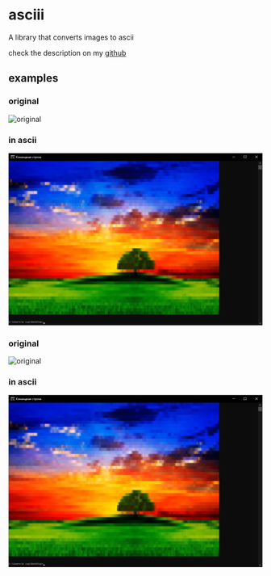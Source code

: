 # asciii
A library that converts images to ascii


check the description on my [github](https://github.com/acup1/asciii)

## examples

### original
![original](https://bipbap.ru/wp-content/uploads/2017/04/priroda_kartinki_foto_03.jpg)

### in ascii
![ascii](https://raw.githubusercontent.com/acup1/asciii/main/examples/asciii_example1.png)

### original
![original](https://bipbap.ru/wp-content/uploads/2017/04/priroda_kartinki_foto_03.jpg)

### in ascii
![ascii](https://raw.githubusercontent.com/acup1/asciii/main/examples/asciii_example1.png)
